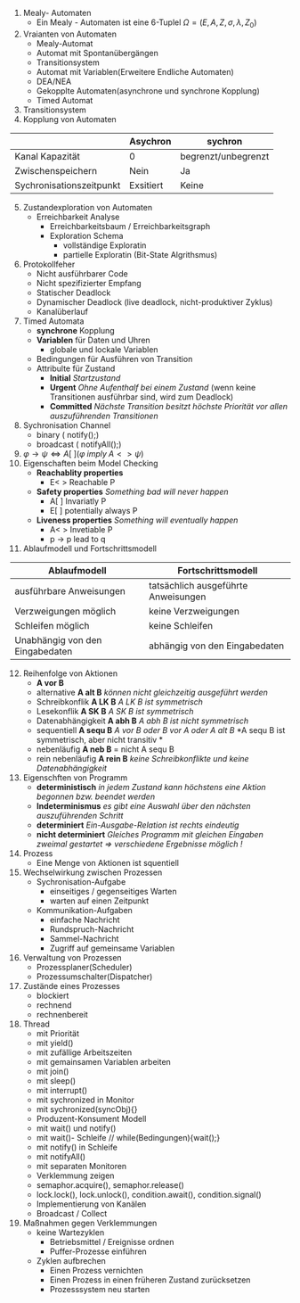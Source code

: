 1. Mealy- Automaten
	- Ein Mealy - Automaten ist eine 6-Tuplel $\Omega = (E,A,Z,\sigma,\lambda,Z_0)$
2. Vraianten von Automaten
	- Mealy-Automat
    - Automat mit Spontanübergängen
    - Transitionsystem
    - Automat mit Variablen(Erweitere Endliche Automaten)
    - DEA/NEA
    - Gekopplte Automaten(asynchrone und synchrone Kopplung)
    - Timed Automat
3. Transitionsystem
4. Kopplung von Automaten

|                        | Asychron| sychron           |
|------------------------|---------|-------------------|
|Kanal Kapazität         |0        |begrenzt/unbegrenzt|
|Zwischenspeichern       |Nein     |Ja                 |
|Sychronisationszeitpunkt|Exsitiert|Keine              |

5. Zustandexploration von Automaten
	- Erreichbarkeit Analyse
		- Erreichbarkeitsbaum / Erreichbarkeitsgraph
		- Exploration Schema
			- vollständige Exploratin
			- partielle Exploratin (Bit-State Algrithsmus)
6. Protokollfeher
	- Nicht ausführbarer Code
	- Nicht spezifizierter Empfang
	- Statischer Deadlock
	- Dynamischer Deadlock (live deadlock, nicht-produktiver Zyklus)
	- Kanalüberlauf
7. Timed Automata
	- **synchrone** Kopplung
	- **Variablen** für Daten und Uhren
		- globale und lockale Variablen
	- Bedingungen für Ausführen von Transition
	- Attribulte für Zustand
		- **Initial** *Startzustand*
		- **Urgent** *Ohne Aufenthalf bei einem Zustand*
		  (wenn keine Transitionen ausführbar sind, wird zum Deadlock)
        - **Committed** *Nächste Transition besitzt höchste Priorität vor allen auszuführenden Transitionen*
8. Sychronisation Channel
	- binary ( notify();)
	- broadcast ( notifyAll();)
9. $\varphi \to \psi \Leftrightarrow A[\;] (\varphi \; imply \; A<> \psi)$
10. Eigenschaften beim Model Checking
	- **Reachablity properties**
		- E< > Reachable P
	- **Safety properties** *Something bad will never happen*
		- A[ ] Invariatly P
		- E[ ] potentially always P
	- **Liveness properties** *Something will eventually happen*
		- A< > Invetiable P
		- p -> p lead to q
11. Ablaufmodell und Fortschrittsmodell

|Ablaufmodell                   |Fortschrittsmodell                 |
|-------------------------------|-----------------------------------|
|ausführbare Anweisungen        |tatsächlich ausgeführte Anweisungen|
|Verzweigungen möglich          |keine Verzweigungen                |
|Schleifen möglich              |keine Schleifen                    |
|Unabhängig von den Eingabedaten|abhängig von den Eingabedaten      |

12. Reihenfolge von Aktionen
	- **A vor B**
	- alternative **A alt B**
	  *können nicht gleichzeitig ausgeführt werden*
	- Schreibkonflik **A LK B**
	  *A LK B ist symmetrisch*
	- Lesekonflik **A SK B**
	  *A SK B ist symmetrisch*
	- Datenabhängigkeit **A abh B**
	  *A abh B ist nicht symmetrisch*
	- sequentiell **A sequ B**
	  *A vor B oder B vor A oder A alt B*
	  *A sequ B ist symmetrisch, aber nicht transitiv *
	- nebenläufig **A neb B**  = nicht A sequ B
	- rein nebenläufig **A rein B**
	  *keine Schreibkonflikte und keine Datenabhängigkeit*
13. Eigenschften von Programm
	- **deterministisch**
	  *in jedem Zustand kann höchstens eine Aktion begonnen bzw. beendet werden*
    - **Indeterminismus**
      *es gibt eine Auswahl über den nächsten auszuführenden Schritt*
    - **determiniert**
      *Ein-Ausgabe-Relation ist rechts eindeutig*
    - **nicht determiniert**
      *Gleiches Programm mit gleichen Eingaben zweimal gestartet ⇒ verschiedene Ergebnisse möglich !*
14. Prozess
    - Eine Menge von Aktionen ist squentiell
15. Wechselwirkung zwischen Prozessen
    - Sychronisation-Aufgabe
        - einseitiges / gegenseitiges Warten
        - warten auf einen Zeitpunkt
    - Kommunikation-Aufgaben
        - einfache Nachricht
        - Rundspruch-Nachricht
        - Sammel-Nachricht
        - Zugriff auf gemeinsame Variablen
16. Verwaltung von Prozessen
	- Prozessplaner(Scheduler)
	- Prozessumschalter(Dispatcher)
17. Zustände eines Prozesses
	- blockiert
	- rechnend
	- rechnenbereit
18. Thread
	- mit Priorität
	- mit yield()
	- mit zufällige Arbeitszeiten
	- mit gemainsamen Variablen arbeiten
	- mit join()
	- mit sleep()
	- mit interrupt()
	- mit sychronized in Monitor
	- mit sychronized(syncObj){}
	- Produzent-Konsument Modell
	- mit wait() und notify()
	- mit wait()- Schleife // while(Bedingungen){wait();}
	- mit notify() in Schleife
	- mit notifyAll()
	- mit separaten Monitoren
	- Verklemmung zeigen
	- semaphor.acquire(), semaphor.release()
	- lock.lock(), lock.unlock(), condition.await(), condition.signal()
	- Implementierung von Kanälen
	- Broadcast / Collect
19. Maßnahmen gegen Verklemmungen
	- keine Wartezyklen
		- Betriebsmittel / Ereignisse ordnen
		- Puffer-Prozesse einführen
	- Zyklen aufbrechen
		- Einen Prozess vernichten
		- Einen Prozess in einen früheren Zustand zurücksetzen
		- Prozesssystem neu starten
